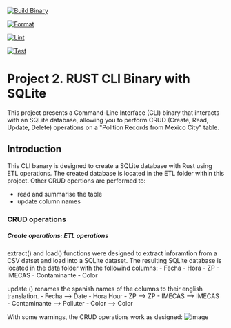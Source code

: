 [![Build Binary](https://github.com/nogibjj/djl_project_2/actions/workflows/build.yml/badge.svg)](https://github.com/nogibjj/djl_project_2/actions/workflows/build.yml)

[![Format](https://github.com/nogibjj/djl_project_2/actions/workflows/format.yml/badge.svg)](https://github.com/nogibjj/djl_project_2/actions/workflows/format.yml)

[![Lint](https://github.com/nogibjj/djl_project_2/actions/workflows/lint.yml/badge.svg)](https://github.com/nogibjj/djl_project_2/actions/workflows/lint.yml)

[![Test](https://github.com/nogibjj/djl_project_2/actions/workflows/test.yml/badge.svg)](https://github.com/nogibjj/djl_project_2/actions/workflows/test.yml)



# Project 2. RUST CLI Binary with SQLite 

This project presents a Command-Line Interface (CLI) binary that interacts with an SQLite database, allowing you to perform CRUD (Create, Read, Update, Delete) operations on a "Polltion Records from Mexico City" table.  

## Introduction
This CLI banary is designed to create a SQLite database with Rust using ETL operations. The created database is located in the ETL folder within this project. Other CRUD opertions are performed to:
- read and summarise the table
- update column names


### CRUD operations
##### Create operations: ETL operations 
extract() and load() functions were designed to extract inforamtion from a CSV datset and load into a SQLite dataset. The resulting SQLite database is located in the data folder with the followind columns:
    - Fecha
    - Hora
    - ZP
    - IMECAS 
    - Contaminante
    - Color 

update () renames the spanish names of the columns to their english translation. 
    - Fecha --> Date
    - Hora  Hour
    - ZP --> ZP
    - IMECAS --> IMECAS  
    - Contaminante --> Polluter
    - Color --> Color

With some warnings, the CRUD operations work as designed:
![image](https://github.com/nogibjj/djl_project_2/assets/143829673/b3e77204-9b92-456f-a688-057b044124cd)



